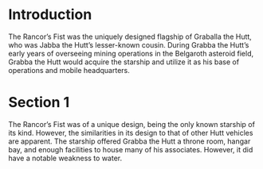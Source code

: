 # Introduction

The Rancor’s Fist was the uniquely designed flagship of Graballa the Hutt, who was Jabba the Hutt’s lesser-known cousin.
During Grabba the Hutt’s early years of overseeing mining operations in the Belgaroth asteroid field, Grabba the Hutt would acquire the starship and utilize it as his base of operations and mobile headquarters.

# Section 1

The Rancor’s Fist was of a unique design, being the only known starship of its kind.
However, the similarities in its design to that of other Hutt vehicles are apparent.
The starship offered Grabba the Hutt a throne room, hangar bay, and enough facilities to house many of his associates.
However, it did have a notable weakness to water.
